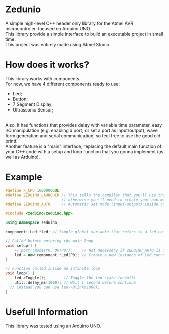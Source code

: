 # Zedunio
A simple high-level C++ header only library for the Atmel AVR microcontroler, focused on Arduino UNO. <br/>
This library provide a simple interface to build an executable project in small time. <br/>
This project was entirely made using Atmel Studio.

# How does it works?
This library works with components. <br/>
For now, we have 4 different components ready to use:
- Led;
- Button;
- 7 Segment Display;
- Ultrassonic Sensor;
<br/>
Also, it has functions that provides delay with variable time parameter, easy I/O manipulation (e.g. enabling a port, or set a port as input/output), wave form generation and serial communication, so feel free to use the good old printf. <br/>
Another feature is a "main" interface, replacing the default main function of your C++ code with a setup and loop function that you gonna implement (as well as Arduino).

# Example

```c++
#define F_CPU 16000000UL
#define ZEDUINO_LAUNCHER // This tells the compiler that you'll use the setup and loop function, 
                         // otherwise you'll need to create your own main and main loop
#define ZEDUINO_AUTO	 // Automatic set mode (input/output) inside components constructors;

#include <zeduino/zeduino.hpp>

using namespace zeduino;

component::Led *led; // Simple global variable that refers to a led component

// Called before entering the main loop
void setup() {
	// port::mode(P0, OUTPUT);    // Not necessery if ZEDUINO_AUTO is defined
	led = new component::Led(P0); // Create a new instance of Led connected to the port 0
}

// Function called inside an infinite loop
void loop() {
	led->Toggle();        // Toggle the led state (on/off)
	util::delay_ms(1000); // Wait 1 second before continue
  // instead you can use led->Blink(1000);
}
```
# Usefull Information
This library was tested using an Arduino UNO.
